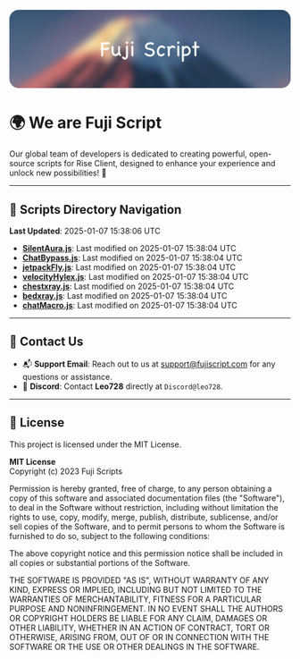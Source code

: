 ![Banner](.github/b.webp)

# 🌍 **We are Fuji Script**

Our global team of developers is dedicated to creating powerful, open-source scripts for Rise Client, designed to enhance your experience and unlock new possibilities! 🌟

---
<!-- SCRIPTS_NAVIGATION_START -->
## 📂 **Scripts Directory Navigation**

**Last Updated**: 2025-01-07 15:38:06 UTC

- **[SilentAura.js](scripts/SilentAura.js)**: Last modified on 2025-01-07 15:38:04 UTC
- **[ChatBypass.js](scripts/ChatBypass.js)**: Last modified on 2025-01-07 15:38:04 UTC
- **[jetpackFly.js](scripts/jetpackFly.js)**: Last modified on 2025-01-07 15:38:04 UTC
- **[velocityHylex.js](scripts/velocityHylex.js)**: Last modified on 2025-01-07 15:38:04 UTC
- **[chestxray.js](scripts/chestxray.js)**: Last modified on 2025-01-07 15:38:04 UTC
- **[bedxray.js](scripts/bedxray.js)**: Last modified on 2025-01-07 15:38:04 UTC
- **[chatMacro.js](scripts/chatMacro.js)**: Last modified on 2025-01-07 15:38:04 UTC

<!-- SCRIPTS_NAVIGATION_END -->

---

## 💬 **Contact Us**  
- 📬 **Support Email**: Reach out to us at [support@fujiscript.com](mailto:support@fujiscript.com) for any questions or assistance.  
- 💬 **Discord**: Contact **Leo728** directly at `Discord@leo728`.

---

## 📜 **License**

This project is licensed under the MIT License.  

**MIT License**  
Copyright (c) 2023 Fuji Scripts  

Permission is hereby granted, free of charge, to any person obtaining a copy of this software and associated documentation files (the "Software"), to deal in the Software without restriction, including without limitation the rights to use, copy, modify, merge, publish, distribute, sublicense, and/or sell copies of the Software, and to permit persons to whom the Software is furnished to do so, subject to the following conditions:  

The above copyright notice and this permission notice shall be included in all copies or substantial portions of the Software.  

THE SOFTWARE IS PROVIDED "AS IS", WITHOUT WARRANTY OF ANY KIND, EXPRESS OR IMPLIED, INCLUDING BUT NOT LIMITED TO THE WARRANTIES OF MERCHANTABILITY, FITNESS FOR A PARTICULAR PURPOSE AND NONINFRINGEMENT. IN NO EVENT SHALL THE AUTHORS OR COPYRIGHT HOLDERS BE LIABLE FOR ANY CLAIM, DAMAGES OR OTHER LIABILITY, WHETHER IN AN ACTION OF CONTRACT, TORT OR OTHERWISE, ARISING FROM, OUT OF OR IN CONNECTION WITH THE SOFTWARE OR THE USE OR OTHER DEALINGS IN THE SOFTWARE.  
